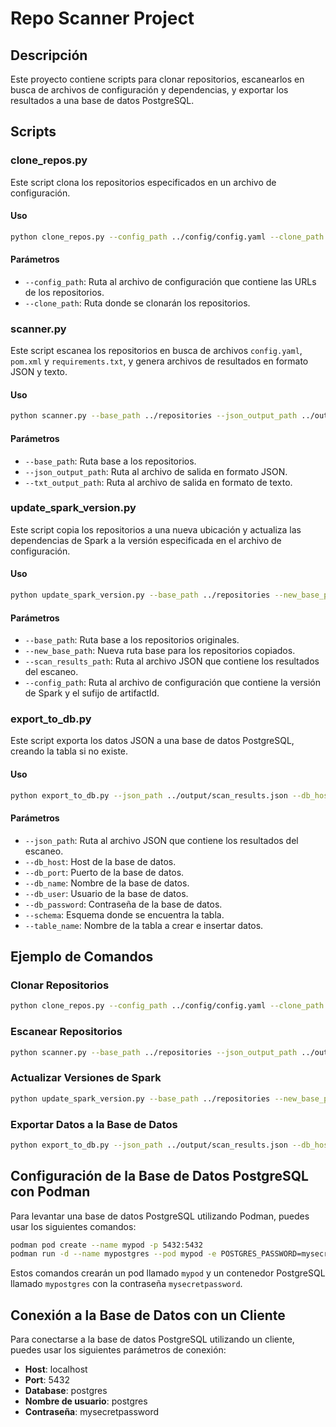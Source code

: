 # Repo Scanner Project

## Descripción

Este proyecto contiene scripts para clonar repositorios, escanearlos en busca de archivos de configuración y dependencias, y exportar los resultados a una base de datos PostgreSQL.

## Scripts

### clone_repos.py

Este script clona los repositorios especificados en un archivo de configuración.

#### Uso

```bash
python clone_repos.py --config_path ../config/config.yaml --clone_path ../repositories
```

#### Parámetros

- `--config_path`: Ruta al archivo de configuración que contiene las URLs de los repositorios.
- `--clone_path`: Ruta donde se clonarán los repositorios.

### scanner.py

Este script escanea los repositorios en busca de archivos `config.yaml`, `pom.xml` y `requirements.txt`, y genera archivos de resultados en formato JSON y texto.

#### Uso

```bash
python scanner.py --base_path ../repositories --json_output_path ../output/scan_results.json --txt_output_path ../output/scan_results.txt
```

#### Parámetros

- `--base_path`: Ruta base a los repositorios.
- `--json_output_path`: Ruta al archivo de salida en formato JSON.
- `--txt_output_path`: Ruta al archivo de salida en formato de texto.

### update_spark_version.py

Este script copia los repositorios a una nueva ubicación y actualiza las dependencias de Spark a la versión especificada en el archivo de configuración.

#### Uso

```bash
python update_spark_version.py --base_path ../repositories --new_base_path ../updated_repositories --scan_results_path ../output/scan_results.json --config_path ../config/config.yaml
```

#### Parámetros

- `--base_path`: Ruta base a los repositorios originales.
- `--new_base_path`: Nueva ruta base para los repositorios copiados.
- `--scan_results_path`: Ruta al archivo JSON que contiene los resultados del escaneo.
- `--config_path`: Ruta al archivo de configuración que contiene la versión de Spark y el sufijo de artifactId.

### export_to_db.py

Este script exporta los datos JSON a una base de datos PostgreSQL, creando la tabla si no existe.

#### Uso

```bash
python export_to_db.py --json_path ../output/scan_results.json --db_host localhost --db_port 5432 --db_name mydatabase --db_user myuser --db_password mypassword --schema my_schema --table_name repository_data
```

#### Parámetros

- `--json_path`: Ruta al archivo JSON que contiene los resultados del escaneo.
- `--db_host`: Host de la base de datos.
- `--db_port`: Puerto de la base de datos.
- `--db_name`: Nombre de la base de datos.
- `--db_user`: Usuario de la base de datos.
- `--db_password`: Contraseña de la base de datos.
- `--schema`: Esquema donde se encuentra la tabla.
- `--table_name`: Nombre de la tabla a crear e insertar datos.

## Ejemplo de Comandos

### Clonar Repositorios

```bash
python clone_repos.py --config_path ../config/config.yaml --clone_path ../repositories
```

### Escanear Repositorios

```bash
python scanner.py --base_path ../repositories --json_output_path ../output/scan_results.json --txt_output_path ../output/scan_results.txt
```

### Actualizar Versiones de Spark

```bash
python update_spark_version.py --base_path ../repositories --new_base_path ../updated_repositories --scan_results_path ../output/scan_results.json --config_path ../config/config.yaml
```

### Exportar Datos a la Base de Datos

```bash
python export_to_db.py --json_path ../output/scan_results.json --db_host localhost --db_port 5432 --db_name postgres --db_user postgres --db_password mysecretpassword --schema my_schema --table_name repository_data
```

## Configuración de la Base de Datos PostgreSQL con Podman

Para levantar una base de datos PostgreSQL utilizando Podman, puedes usar los siguientes comandos:

```bash
podman pod create --name mypod -p 5432:5432
podman run -d --name mypostgres --pod mypod -e POSTGRES_PASSWORD=mysecretpassword postgres:latest
```

Estos comandos crearán un pod llamado `mypod` y un contenedor PostgreSQL llamado `mypostgres` con la contraseña `mysecretpassword`.

## Conexión a la Base de Datos con un Cliente

Para conectarse a la base de datos PostgreSQL utilizando un cliente, puedes usar los siguientes parámetros de conexión:

- **Host**: localhost
- **Port**: 5432
- **Database**: postgres
- **Nombre de usuario**: postgres
- **Contraseña**: mysecretpassword
